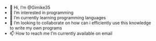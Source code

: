 - 👋 Hi, I’m @Gimike35
- 👀 I’m interested in programming 
- 🌱 I’m currently learning programming languages 
- 💞️ I’m looking to collaborate on how can i efficiently use this knowledge to write my own programs 
- 📫 How to reach me I’m currently available on email 

<!---
Gimike35/Gimike35 is a ✨ special ✨ repository because its `README.md` (this file) appears on your GitHub profile.
You can click the Preview link to take a look at your changes.
--->
